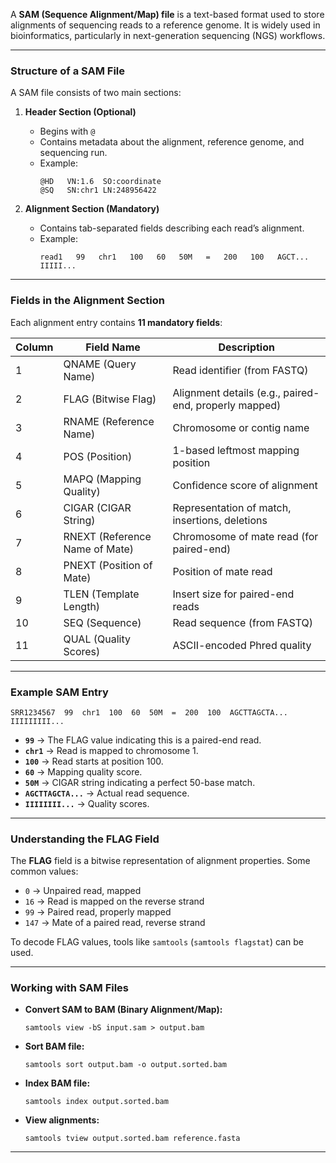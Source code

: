 A **SAM (Sequence Alignment/Map) file** is a text-based format used to store alignments of sequencing reads to a reference genome. It is widely used in bioinformatics, particularly in next-generation sequencing (NGS) workflows.

---

### **Structure of a SAM File**
A SAM file consists of two main sections:

1. **Header Section (Optional)**
   - Begins with `@`
   - Contains metadata about the alignment, reference genome, and sequencing run.
   - Example:
     ```
     @HD   VN:1.6  SO:coordinate
     @SQ   SN:chr1 LN:248956422
     ```

2. **Alignment Section (Mandatory)**
   - Contains tab-separated fields describing each read’s alignment.
   - Example:
     ```
     read1   99   chr1   100   60   50M   =   200   100   AGCT...   IIIII...
     ```

---

### **Fields in the Alignment Section**
Each alignment entry contains **11 mandatory fields**:

| Column | Field Name        | Description |
|--------|------------------|-------------|
| 1      | QNAME (Query Name) | Read identifier (from FASTQ) |
| 2      | FLAG (Bitwise Flag) | Alignment details (e.g., paired-end, properly mapped) |
| 3      | RNAME (Reference Name) | Chromosome or contig name |
| 4      | POS (Position) | 1-based leftmost mapping position |
| 5      | MAPQ (Mapping Quality) | Confidence score of alignment |
| 6      | CIGAR (CIGAR String) | Representation of match, insertions, deletions |
| 7      | RNEXT (Reference Name of Mate) | Chromosome of mate read (for paired-end) |
| 8      | PNEXT (Position of Mate) | Position of mate read |
| 9      | TLEN (Template Length) | Insert size for paired-end reads |
| 10     | SEQ (Sequence) | Read sequence (from FASTQ) |
| 11     | QUAL (Quality Scores) | ASCII-encoded Phred quality |

---

### **Example SAM Entry**
```
SRR1234567  99  chr1  100  60  50M  =  200  100  AGCTTAGCTA...  IIIIIIIII...
```
- **`99`** → The FLAG value indicating this is a paired-end read.
- **`chr1`** → Read is mapped to chromosome 1.
- **`100`** → Read starts at position 100.
- **`60`** → Mapping quality score.
- **`50M`** → CIGAR string indicating a perfect 50-base match.
- **`AGCTTAGCTA...`** → Actual read sequence.
- **`IIIIIIII...`** → Quality scores.

---

### **Understanding the FLAG Field**
The **FLAG** field is a bitwise representation of alignment properties. Some common values:
- `0` → Unpaired read, mapped
- `16` → Read is mapped on the reverse strand
- `99` → Paired read, properly mapped
- `147` → Mate of a paired read, reverse strand

To decode FLAG values, tools like `samtools` (`samtools flagstat`) can be used.

---

### **Working with SAM Files**
- **Convert SAM to BAM (Binary Alignment/Map):**  
  ```
  samtools view -bS input.sam > output.bam
  ```
- **Sort BAM file:**  
  ```
  samtools sort output.bam -o output.sorted.bam
  ```
- **Index BAM file:**  
  ```
  samtools index output.sorted.bam
  ```
- **View alignments:**  
  ```
  samtools tview output.sorted.bam reference.fasta
  ```

---
